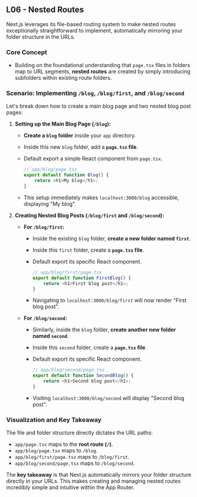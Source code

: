 ## L06 - Nested Routes

Next.js leverages its file-based routing system to make nested routes exceptionally straightforward to implement, automatically mirroring your folder structure in the URLs.

### Core Concept

-   Building on the foundational understanding that `page.tsx` files in folders map to URL segments, **nested routes** are created by simply introducing subfolders within existing route folders.

### Scenario: Implementing `/blog`, `/blog/first`, and `/blog/second`

Let's break down how to create a main blog page and two nested blog post pages:

1.  **Setting up the Main Blog Page (`/blog`):**

    -   **Create a `blog` folder** inside your `app` directory.
    -   Inside this new `blog` folder, add a **`page.tsx` file**.
    -   Default export a simple React component from `page.tsx`.

        ```typescript
        // app/blog/page.tsx
        export default function Blog() {
            return <h1>My blog</h1>;
        }
        ```

    -   This setup immediately makes `localhost:3000/blog` accessible, displaying "My blog".

2.  **Creating Nested Blog Posts (`/blog/first` and `/blog/second`):**

    -   **For `/blog/first`:**

        -   Inside the existing `blog` folder, **create a new folder named `first`**.
        -   Inside this `first` folder, create a **`page.tsx` file**.
        -   Default export its specific React component.

            ```typescript
            // app/blog/first/page.tsx
            export default function FirstBlog() {
                return <h1>First blog post</h1>;
            }
            ```

        -   Navigating to `localhost:3000/blog/first` will now render "First blog post".

    -   **For `/blog/second`:**
        -   Similarly, inside the `blog` folder, **create another new folder named `second`**.
        -   Inside this `second` folder, create a **`page.tsx` file**.
        -   Default export its specific React component.

            ```typescript
            // app/blog/second/page.tsx
            export default function SecondBlog() {
                return <h1>Second blog post</h1>;
            }
            ```

        -   Visiting `localhost:3000/blog/second` will display "Second blog post".

### Visualization and Key Takeaway

The file and folder structure directly dictates the URL paths:

-   `app/page.tsx` maps to the **root route (`/`)**.
-   `app/blog/page.tsx` maps to `/blog`.
-   `app/blog/first/page.tsx` maps to `/blog/first`.
-   `app/blog/second/page.tsx` maps to `/blog/second`.

The **key takeaway** is that Next.js automatically mirrors your folder structure directly in your URLs. This makes creating and managing nested routes incredibly simple and intuitive within the App Router.
